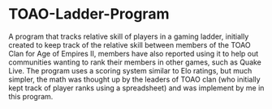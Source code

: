TOAO-Ladder-Program
===================

A program that tracks relative skill of players in a gaming ladder, initially created to keep track of the relative skill between members of the TOAO Clan for Age of Empires II, members have also reported using it to help out communities wanting to rank their members in other games, such as Quake Live. The program uses a scoring system similar to Elo ratings, but much simpler, the math was thought up by the leaders of TOAO clan (who initially kept track of player ranks using a spreadsheet) and was implement by me in this program.